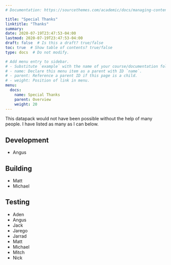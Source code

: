 ```yaml
---
# Documentation: https://sourcethemes.com/academic/docs/managing-content/

title: "Special Thanks"
linktitle: "Thanks"
summary:
date: 2020-07-19T23:47:53-04:00
lastmod: 2020-07-19T23:47:53-04:00
draft: false  # Is this a draft? true/false
toc: true  # Show table of contents? true/false
type: docs  # Do not modify.

# Add menu entry to sidebar.
# - Substitute `example` with the name of your course/documentation folder.
# - name: Declare this menu item as a parent with ID `name`.
# - parent: Reference a parent ID if this page is a child.
# - weight: Position of link in menu.
menu:
  docs:
    name: Special Thanks
    parent: Overview
    weight: 20
---
```


This datapack would not have been possible without the help of many people. I have listed as many as I can below.

## Development
* Angus

## Building
* Matt
* Michael

## Testing
* Aden
* Angus
* Jack
* Jarego
* Jarrad
* Matt
* Michael
* Mitch
* Nick